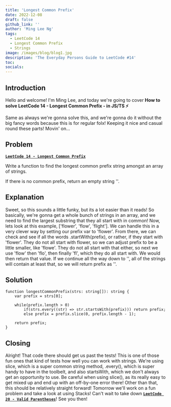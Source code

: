```yaml
---
title: 'Longest Common Prefix'
date: 2022-12-08
draft: false
github_link: ''
author: 'Ming Lee Ng'
tags:
  - LeetCode 14
  - Longest Common Prefix
  - Strings
image: /images/blog/blog1.jpg
description: 'The Everyday Persons Guide to LeetCode #14'
toc:
socials:
---
```


## Introduction

Hello and welcome! I'm Ming Lee, and today we're going to cover **How to solve LeetCode 14 - Longest Common Prefix - in JS/TS :zap:**

Same as always we're gonna solve this, and we're gonna do it without the big fancy words because this is for regular folx! Keeping it nice and casual
round these parts! Movin' on...

## Problem

<b><a href='https://leetcode.com/problems/longest-common-prefix'>`LeetCode 14 - Longest Common Prefix`</a></b>

Write a function to find the longest common prefix string amongst an array of strings.

If there is no common prefix, return an empty string ''.

## Explanation

Sweet, so this sounds a little funky, but its a lot easier than it reads! So basically, we're gonna get a whole bunch of strings in an array, and we
need to find the largest substring that they all start with in common! Now, lets look at this example, ['flower', 'flow', 'flight']. We can handle
this in a very clever way by setting our prefix var to 'flower'. From there, we can check and see if all the words .startWith(prefix), or rather, if
they start with 'flower'. They do not all start with flower, so we can adjust prefix to be a little smaller, like 'flowe'. They do not all start with
that either, so next we use 'flow' then 'flo', then finally 'fl', which they do all start with. We would then return that value. If we continue all
the way down to '', all of the strings will contain at least that, so we will return prefix as ''.

## Solution

```
function longestCommonPrefix(strs: string[]): string {
    var prefix = strs[0];

    while(prefix.length > 0)
        if(strs.every((str) => str.startsWith(prefix))) return prefix;
        else prefix = prefix.slice(0, prefix.length - 1);

    return prefix;
}
```

## Closing

Alright! That code there should get us past the tests! This is one of those fun ones that kind of tests how well you can work with strings. We're
using slice, which is a super common string method, .every(), which is super handy to have in the toolbelt, and also startsWith, which we don't always
get an opportunity to use. Be careful when using slice(), as its really easy to get mixed up and end up with an off-by-one error there! Other than
that, this should be relatively straight forward! Tomorrow we'll work on a fun problem and take a look at using Stacks! Can't wait to take down
<a href='../validparentheses/'>**`LeetCode 20 - Valid Parentheses`**</a>! See you then!
